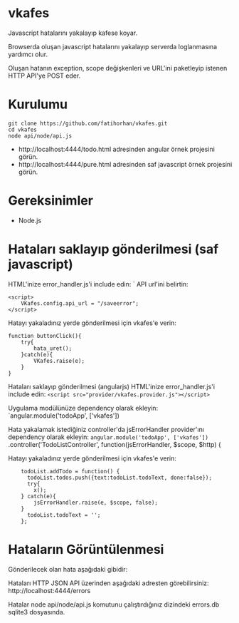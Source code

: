 # vkafes
Javascript hatalarını yakalayıp kafese koyar.

Browserda oluşan javascript hatalarını yakalayıp serverda loglanmasına yardımcı olur.

Oluşan hatanın exception, scope değişkenleri ve URL'ini paketleyip istenen HTTP API'ye POST eder.

Kurulumu
=========
```
git clone https://github.com/fatihorhan/vkafes.git
cd vkafes
node api/node/api.js
````

- http://localhost:4444/todo.html adresinden angular örnek projesini görün.
- http://localhost:4444/pure.html adresinden saf javascript örnek projesini görün.

Gereksinimler
==============
- Node.js

Hataları saklayıp gönderilmesi (saf javascript)
=============
HTML'inize error_handler.js'i include edin:
	`<script type="text/javascript" src="pure/error_handler.js"></script>
API url'ini belirtin:
```
<script>
	VKafes.config.api_url = "/saveerror";
</script>
```

Hatayı yakaladınız yerde gönderilmesi için vkafes'e verin:
```
function buttonClick(){
	try{
		hata_uret();
	}catch(e){
		VKafes.raise(e);
	}
}
```

Hataları saklayıp gönderilmesi (angularjs)
HTML'inize error_handler.js'i include edin:
`<script src="provider/vkafes.provider.js"></script>
`<script src="provider/config.vkafes.handler.js"></script>

Uygulama modülünüze dependency olarak ekleyin:
`angular.module('todoApp', ['vkafes'])

Hata yakalamak istediğiniz controller'da jsErrorHandler provider'ını dependency olarak ekleyin:
`angular.module('todoApp', ['vkafes'])
`.controller('TodoListController', function(jsErrorHandler, $scope, $http) {

Hatayı yakaladınız yerde gönderilmesi için vkafes'e verin:
```
    todoList.addTodo = function() {
      todoList.todos.push({text:todoList.todoText, done:false});
	  try{
	  	x();
	} catch(e){
		jsErrorHandler.raise(e, $scope, false);
	}
	  todoList.todoText = '';
    };
```

Hataların Görüntülenmesi
=========================
Gönderilecek olan hata aşağıdaki gibidir:

Hataları HTTP JSON API üzerinden aşağıdaki adresten görebilirsiniz:
http://localhost:4444/errors

Hatalar node api/node/api.js komutunu çalıştırdığınız dizindeki errors.db sqlite3 dosyasında.